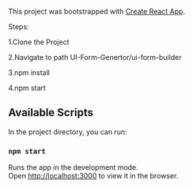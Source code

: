 This project was bootstrapped with [Create React App](https://github.com/facebook/create-react-app).

Steps:

1.Clone the Project

2.Navigate to path UI-Form-Genertor/ui-form-builder

3.npm install

4.npm start



## Available Scripts

In the project directory, you can run:

### `npm start`

Runs the app in the development mode.<br />
Open [http://localhost:3000](http://localhost:3000) to view it in the browser.

